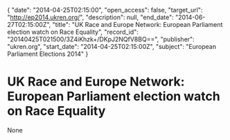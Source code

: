 {
  "date": "2014-04-25T02:15:00", 
  "open_access": false, 
  "target_url": "http://ep2014.ukren.org/", 
  "description": null, 
  "end_date": "2014-06-27T02:15:00Z", 
  "title": "UK Race and Europe Network: European Parliament election watch on Race Equality", 
  "record_id": "20140425T021500/3Z4iKhzk+/DKpJ2NQfV8BQ==", 
  "publisher": "ukren.org", 
  "start_date": "2014-04-25T02:15:00Z", 
  "subject": "European Parliament Elections 2014"
}

# UK Race and Europe Network: European Parliament election watch on Race Equality

None